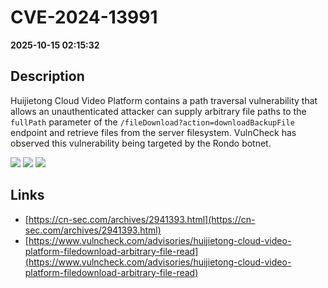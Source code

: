 # CVE-2024-13991

**2025-10-15 02:15:32**

## Description
Huijietong Cloud Video Platform contains a path traversal vulnerability that allows an unauthenticated attacker can supply arbitrary file paths to the `fullPath` parameter of the `/fileDownload?action=downloadBackupFile` endpoint and retrieve files from the server filesystem. VulnCheck has observed this vulnerability being targeted by the Rondo botnet.

![](https://img.shields.io/static/v1?label=Score&message=8.7&color=red)
![](https://img.shields.io/static/v1?label=Severity&message=HIGH&color=red)
![](https://img.shields.io/static/v1?label=CWE&message=Traversal&color=green)

## Links
- [https://cn-sec.com/archives/2941393.html](https://cn-sec.com/archives/2941393.html)
- [https://www.vulncheck.com/advisories/huijietong-cloud-video-platform-filedownload-arbitrary-file-read](https://www.vulncheck.com/advisories/huijietong-cloud-video-platform-filedownload-arbitrary-file-read)
